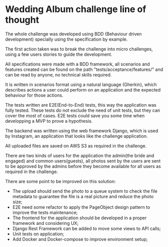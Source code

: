 # Wedding Album challenge line of thought

The whole challenge was developed using BDD (Behaviour driven development) specially using the specification by example.

The first action taken was to break the challenge into micro challenges, using a few users stories to guide the development.

All specifications were made with a BDD framework, all scenarios and features created can be found on the path "tests/acceptance/features/" and can be read by anyone, no technical skills required.

It is written in scenarios format using a natural language (Gherkin), which describes actions a user could perform on an application and the expected behaviour for those actions.

The tests written are E2E(End-to-End) tests, this way the application was fully tested. These tests do not exclude the need of unit tests, but they can cover the most of cases. E2E tests could save you some time when developping a MVP to prove a hypothesis.

The backend was written using the web framework Django, which is used by Instagram, an application that looks like the challenge application.

All uploaded files are saved on AWS S3 as required in the challenge.


There are two kinds of users for the application the admin(the bride and engaged) and common users(guests), all photos sent by the users are sent to be approved by the admins before they become available for all users as required in the challenge.


There are some point to be improved on this solution:
 - The upload should send the photo to a queue system to check the file metadata to guarantee the file is  a real picture and reduce the photo size;
 - E2E need some refactor to apply the PageObject design pattern to improve the tests maintenance;
 - The frontend for the application should be developed in a proper framework and considering UX;
 - Django Rest Framework can be added to move some views to API calls;
 - Unit tests on application;
 - Add Docker and Docker-compose to improve environment setup;
